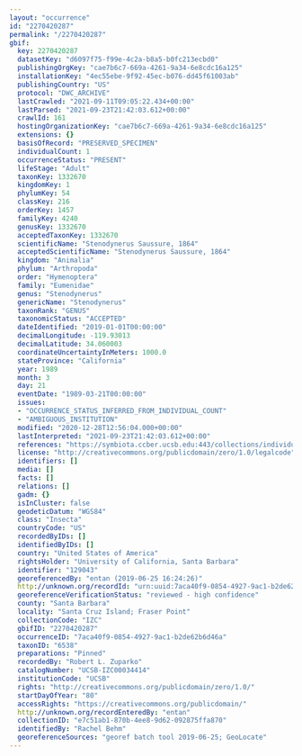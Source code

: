 ```yaml
---
layout: "occurrence"
id: "2270420287"
permalink: "/2270420287"
gbif:
  key: 2270420287
  datasetKey: "d6097f75-f99e-4c2a-b8a5-b0fc213ecbd0"
  publishingOrgKey: "cae7b6c7-669a-4261-9a34-6e8cdc16a125"
  installationKey: "4ec55ebe-9f92-45ec-b076-dd45f61003ab"
  publishingCountry: "US"
  protocol: "DWC_ARCHIVE"
  lastCrawled: "2021-09-11T09:05:22.434+00:00"
  lastParsed: "2021-09-23T21:42:03.612+00:00"
  crawlId: 161
  hostingOrganizationKey: "cae7b6c7-669a-4261-9a34-6e8cdc16a125"
  extensions: {}
  basisOfRecord: "PRESERVED_SPECIMEN"
  individualCount: 1
  occurrenceStatus: "PRESENT"
  lifeStage: "Adult"
  taxonKey: 1332670
  kingdomKey: 1
  phylumKey: 54
  classKey: 216
  orderKey: 1457
  familyKey: 4240
  genusKey: 1332670
  acceptedTaxonKey: 1332670
  scientificName: "Stenodynerus Saussure, 1864"
  acceptedScientificName: "Stenodynerus Saussure, 1864"
  kingdom: "Animalia"
  phylum: "Arthropoda"
  order: "Hymenoptera"
  family: "Eumenidae"
  genus: "Stenodynerus"
  genericName: "Stenodynerus"
  taxonRank: "GENUS"
  taxonomicStatus: "ACCEPTED"
  dateIdentified: "2019-01-01T00:00:00"
  decimalLongitude: -119.93013
  decimalLatitude: 34.060003
  coordinateUncertaintyInMeters: 1000.0
  stateProvince: "California"
  year: 1989
  month: 3
  day: 21
  eventDate: "1989-03-21T00:00:00"
  issues:
  - "OCCURRENCE_STATUS_INFERRED_FROM_INDIVIDUAL_COUNT"
  - "AMBIGUOUS_INSTITUTION"
  modified: "2020-12-28T12:56:04.000+00:00"
  lastInterpreted: "2021-09-23T21:42:03.612+00:00"
  references: "https://symbiota.ccber.ucsb.edu:443/collections/individual/index.php?occid=129043"
  license: "http://creativecommons.org/publicdomain/zero/1.0/legalcode"
  identifiers: []
  media: []
  facts: []
  relations: []
  gadm: {}
  isInCluster: false
  geodeticDatum: "WGS84"
  class: "Insecta"
  countryCode: "US"
  recordedByIDs: []
  identifiedByIDs: []
  country: "United States of America"
  rightsHolder: "University of California, Santa Barbara"
  identifier: "129043"
  georeferencedBy: "entan (2019-06-25 16:24:26)"
  http://unknown.org/recordId: "urn:uuid:7aca40f9-0854-4927-9ac1-b2de62b6d46a"
  georeferenceVerificationStatus: "reviewed - high confidence"
  county: "Santa Barbara"
  locality: "Santa Cruz Island; Fraser Point"
  collectionCode: "IZC"
  gbifID: "2270420287"
  occurrenceID: "7aca40f9-0854-4927-9ac1-b2de62b6d46a"
  taxonID: "6538"
  preparations: "Pinned"
  recordedBy: "Robert L. Zuparko"
  catalogNumber: "UCSB-IZC00034414"
  institutionCode: "UCSB"
  rights: "http://creativecommons.org/publicdomain/zero/1.0/"
  startDayOfYear: "80"
  accessRights: "https://creativecommons.org/publicdomain/"
  http://unknown.org/recordEnteredBy: "entan"
  collectionID: "e7c51ab1-870b-4ee8-9d62-092875ffa870"
  identifiedBy: "Rachel Behm"
  georeferenceSources: "georef batch tool 2019-06-25; GeoLocate"
---
```


